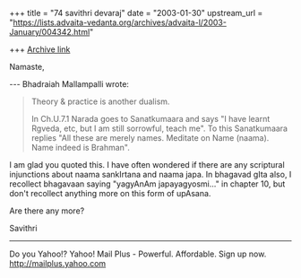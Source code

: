+++
title = "74 savithri devaraj"
date = "2003-01-30"
upstream_url = "https://lists.advaita-vedanta.org/archives/advaita-l/2003-January/004342.html"

+++
[Archive link](https://lists.advaita-vedanta.org/archives/advaita-l/2003-January/004342.html)

Namaste,

--- Bhadraiah Mallampalli <vaidix at HOTMAIL.COM> wrote:
> Theory & practice is another dualism.
>
> In Ch.U.7.1 Narada goes to Sanatkumaara and says "I
> have learnt Rgveda, etc,
> but I am still sorrowful, teach me". To this
> Sanatkumaara replies "All these
> are merely names. Meditate on Name (naama). Name
> indeed is Brahman".
>

I am glad you quoted this. I have often wondered if
there are any scriptural injunctions about naama
sankIrtana and naama japa. In bhagavad gIta also, I
recollect bhagavaan saying "yagyAnAm japayagyosmi..."
in chapter 10, but don't recollect anything more on
this form of upAsana.

Are there any more?

Savithri

__________________________________________________
Do you Yahoo!?
Yahoo! Mail Plus - Powerful. Affordable. Sign up now.
http://mailplus.yahoo.com

